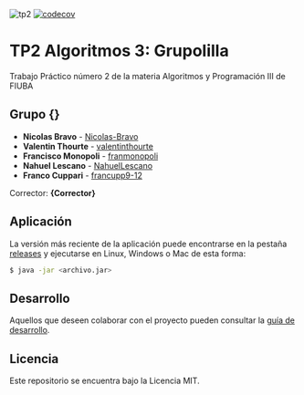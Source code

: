 ![tp2](https://github.com/Nicolas-Bravo/algo3_tp2/actions/workflows/build.yml/badge.svg) [![codecov](https://codecov.io/gh/Nicolas-Bravo/algo3_tp2/branch/master/graph/badge.svg)](https://codecov.io/gh/Nicolas-Bravo/algo3_tp2)

# TP2 Algoritmos 3: Grupolilla 

Trabajo Práctico número 2 de la materia Algoritmos y Programación III de FIUBA

## Grupo {}

* **Nicolas Bravo** - [Nicolas-Bravo](https://github.com/Nicolas-Bravo)
* **Valentin Thourte** - [valentinthourte](https://github.com/valentinthourte)
* **Francisco Monopoli** - [franmonopoli](https://github.com/franmonopoli)
* **Nahuel Lescano** - [NahuelLescano](https://github.com/NahuelLescano)
* **Franco Cuppari** - [francupp9-12](https://github.com/francupp9-12)

Corrector: **{Corrector}**

## Aplicación

La versión más reciente de la aplicación puede encontrarse en la pestaña [releases](https://github.com/Nicolas-Bravo/algo3_tp2/releases/latest) y ejecutarse en Linux, Windows o Mac de esta forma:

```bash
$ java -jar <archivo.jar>
```

## Desarrollo

Aquellos que deseen colaborar con el proyecto pueden consultar la [guía de desarrollo](./docs/Desarrollo.md).

## Licencia

Este repositorio se encuentra bajo la Licencia MIT.
